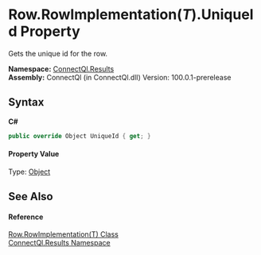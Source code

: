# Row.RowImplementation(*T*).UniqueId Property 
 

Gets the unique id for the row.

**Namespace:**&nbsp;<a href="N_ConnectQl_Results">ConnectQl.Results</a><br />**Assembly:**&nbsp;ConnectQl (in ConnectQl.dll) Version: 100.0.1-prerelease

## Syntax

**C#**<br />
``` C#
public override Object UniqueId { get; }
```


#### Property Value
Type: <a href="http://msdn2.microsoft.com/en-us/library/e5kfa45b" target="_blank">Object</a>

## See Also


#### Reference
<a href="T_ConnectQl_Results_Row_RowImplementation_1">Row.RowImplementation(T) Class</a><br /><a href="N_ConnectQl_Results">ConnectQl.Results Namespace</a><br />